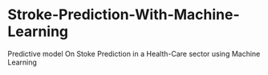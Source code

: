 # Stroke-Prediction-With-Machine-Learning
Predictive model On Stoke Prediction in a Health-Care sector using Machine Learning
